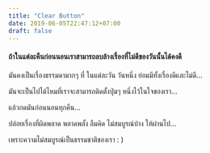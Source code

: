 ```yaml
---
title: "Clear Button"
date: 2019-06-05T22:47:12+07:00
draft: false
---
```


<h4>ถ้าในแต่ละคืนก่อนนอนเราสามารถลบล้างเรื่องที่ไม่ดีของวันนั้นได้คงดี</h4>

มันคงเป็นเรื่องธรรมดามากๆ ที่ ในแต่ละวัน วันหนึ่ง ย่อมมีทั้งเรื่องดีและไม่ดี...

มันจะเป็นไปได้ไหมที่เราจะสามารถติดตั้งปุ่มๆ หนึ่งไว้ในใจของเรา...

แล้วกดมันก่อนนอนทุกคืน...

ปล่อยเรื่องที่ผิดพลาด พลาดพลั้ง ลืมคิด ไม่สมบูรณ์บ้าง ให้ผ่านไป...

เพราะความไม่สมบูรณ์เป็นธรรมชาติของเรา : )
